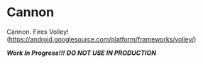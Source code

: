 Cannon
======

Cannon. Fires Volley! (https://android.googlesource.com/platform/frameworks/volley/)

***Work In Progress!!!***
***DO NOT USE IN PRODUCTION***
